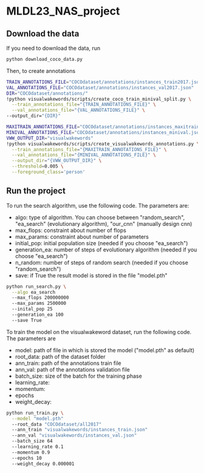 # MLDL23_NAS_project

## Download the data
If you need to download the data, run 

```bash
python download_coco_data.py
```
Then, to create annotations 
```bash
TRAIN_ANNOTATIONS_FILE="COCOdataset/annotations/instances_train2017.json"
VAL_ANNOTATIONS_FILE="COCOdataset/annotations/instances_val2017.json"
DIR="COCOdataset/annotations/"
!python visualwakewords/scripts/create_coco_train_minival_split.py \
  --train_annotations_file="{TRAIN_ANNOTATIONS_FILE}" \
  --val_annotations_file="{VAL_ANNOTATIONS_FILE}" \
--output_dir="{DIR}"
```

```bash
MAXITRAIN_ANNOTATIONS_FILE="COCOdataset/annotations/instances_maxitrain.json"
MINIVAL_ANNOTATIONS_FILE="COCOdataset/annotations/instances_minival.json"
VWW_OUTPUT_DIR="visualwakewords"
!python visualwakewords/scripts/create_visualwakewords_annotations.py \
  --train_annotations_file="{MAXITRAIN_ANNOTATIONS_FILE}" \
  --val_annotations_file="{MINIVAL_ANNOTATIONS_FILE}" \
  --output_dir="{VWW_OUTPUT_DIR}" \
  --threshold=0.005 \
  --foreground_class='person'
```
## Run the project
To run the search algorithm, use the following code. The parameters are:
- algo: type of algorithm. You can choose between "random_search", "ea_search" (evolutionary algorithm), "our_cnn" (manually design cnn)
- max_flops: constraint about number of flops
- max_params: constraint about number of parameters
- initial_pop: initial population size (needed if you choose "ea_search")
- generation_ea: number of steps of evolutionary algorithm (needed if you choose "ea_search")
- n_random: number of steps of random search (needed if you choose "random_search")
- save: if True the result model is stored in the file "model.pth"

```bash
python run_search.py \
  --algo ea_search
  --max_flops 200000000
  --max_params 2500000
  --inital_pop 25
  --generation_ea 100
  --save True
```

To train the model on the visualwakeword dataset, run the following code. The parameters are
- model: path of file in which is stored the model ("model.pth" as default)
- root_data: path of the dataset folder
- ann_train: path of the annotations train file
- ann_val: path of the annotations validation file
- batch_size: size of the batch for the training phase
- learning_rate: 
- momentum:
- epochs
- weight_decay:

```bash
python run_train.py \
  --model "model.pth"
  --root_data "COCOdataset/all2017"
  --ann_train "visualwakewords/instances_train.json"
  --ann_val "visualwakewords/instances_val.json"
  --batch_size 64
  --learning_rate 0.1
  --momentum 0.9
  --epochs 10
  --weight_decay 0.000001
```

